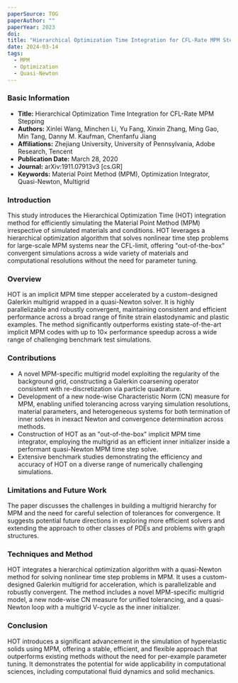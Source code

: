```yaml
---
paperSource: TOG
paperAuthor: ""
paperYear: 2023
doi: 
title: "Hierarchical Optimization Time Integration for CFL-Rate MPM Stepping"
date: 2024-03-14
tags: 
  - MPM
  - Optimization
  - Quasi-Newton
---
```


### Basic Information

- **Title:** Hierarchical Optimization Time Integration for CFL-Rate MPM Stepping
- **Authors:** Xinlei Wang, Minchen Li, Yu Fang, Xinxin Zhang, Ming Gao, Min Tang, Danny M. Kaufman, Chenfanfu Jiang
- **Affiliations:** Zhejiang University, University of Pennsylvania, Adobe Research, Tencent
- **Publication Date:** March 28, 2020
- **Journal:** arXiv:1911.07913v3 [cs.GR]
- **Keywords:** Material Point Method (MPM), Optimization Integrator, Quasi-Newton, Multigrid

### Introduction

This study introduces the Hierarchical Optimization Time (HOT) integration method for efficiently simulating the Material Point Method (MPM) irrespective of simulated materials and conditions. HOT leverages a hierarchical optimization algorithm that solves nonlinear time step problems for large-scale MPM systems near the CFL-limit, offering "out-of-the-box" convergent simulations across a wide variety of materials and computational resolutions without the need for parameter tuning.

### Overview

HOT is an implicit MPM time stepper accelerated by a custom-designed Galerkin multigrid wrapped in a quasi-Newton solver. It is highly parallelizable and robustly convergent, maintaining consistent and efficient performance across a broad range of finite strain elastodynamic and plastic examples. The method significantly outperforms existing state-of-the-art implicit MPM codes with up to 10× performance speedup across a wide range of challenging benchmark test simulations.

### Contributions

- A novel MPM-specific multigrid model exploiting the regularity of the background grid, constructing a Galerkin coarsening operator consistent with re-discretization via particle quadrature.
- Development of a new node-wise Characteristic Norm (CN) measure for MPM, enabling unified tolerancing across varying simulation resolutions, material parameters, and heterogeneous systems for both termination of inner solves in inexact Newton and convergence determination across methods.
- Construction of HOT as an "out-of-the-box" implicit MPM time integrator, employing the multigrid as an efficient inner initializer inside a performant quasi-Newton MPM time step solve.
- Extensive benchmark studies demonstrating the efficiency and accuracy of HOT on a diverse range of numerically challenging simulations.

### Limitations and Future Work

The paper discusses the challenges in building a multigrid hierarchy for MPM and the need for careful selection of tolerances for convergence. It suggests potential future directions in exploring more efficient solvers and extending the approach to other classes of PDEs and problems with graph structures.

### Techniques and Method

HOT integrates a hierarchical optimization algorithm with a quasi-Newton method for solving nonlinear time step problems in MPM. It uses a custom-designed Galerkin multigrid for acceleration, which is parallelizable and robustly convergent. The method includes a novel MPM-specific multigrid model, a new node-wise CN measure for unified tolerancing, and a quasi-Newton loop with a multigrid V-cycle as the inner initializer.

### Conclusion

HOT introduces a significant advancement in the simulation of hyperelastic solids using MPM, offering a stable, efficient, and flexible approach that outperforms existing methods without the need for per-example parameter tuning. It demonstrates the potential for wide applicability in computational sciences, including computational fluid dynamics and solid mechanics.